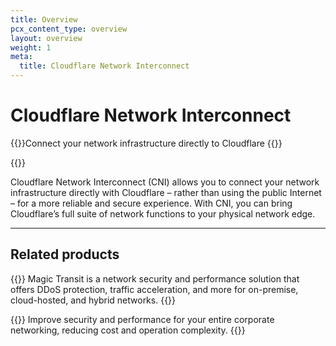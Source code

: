 ```yaml
---
title: Overview
pcx_content_type: overview
layout: overview
weight: 1
meta:
  title: Cloudflare Network Interconnect
---
```


# Cloudflare Network Interconnect

{{<description>}}Connect your network infrastructure directly to Cloudflare {{</description>}}

{{<plan type="enterprise">}}

Cloudflare Network Interconnect (CNI) allows you to connect your network infrastructure directly with Cloudflare – rather than using the public Internet – for a more reliable and secure experience. With CNI, you can bring Cloudflare’s full suite of network functions to your physical network edge.

---

## Related products

{{<related header="Magic Transit" href="/magic-transit/" product="magic-transit">}}
Magic Transit is a network security and performance solution that offers DDoS protection, traffic acceleration, and more for on-premise, cloud-hosted, and hybrid networks.
{{</related>}}

{{<related header="Magic WAN" href="/magic-wan/" product="magic-wan">}}
Improve security and performance for your entire corporate networking, reducing cost and operation complexity.
{{</related>}}

